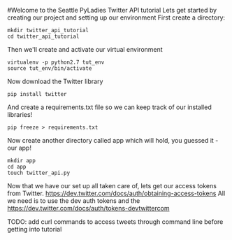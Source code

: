 #Welcome to the Seattle PyLadies Twitter API tutorial
Lets get started by creating our project and setting up our environment
First create a directory:
```
mkdir twitter_api_tutorial
cd twitter_api_tutorial
```
Then we'll create and activate our virtual environment
```
virtualenv -p python2.7 tut_env
source tut_env/bin/activate
```
Now download the Twitter library
```
pip install twitter
```
And create a requirements.txt file so we can keep track of our installed libraries!
```
pip freeze > requirements.txt
```
Now create another directory called app which will hold, you guessed it - our app!
```
mkdir app
cd app
touch twitter_api.py
```

Now that we have our set up all taken
care of, lets get our access tokens
from Twitter.
https://dev.twitter.com/docs/auth/obtaining-access-tokens
All we need is to use the dev auth tokens and the
https://dev.twitter.com/docs/auth/tokens-devtwittercom

TODO: add curl commands to access tweets through command line before getting into tutorial